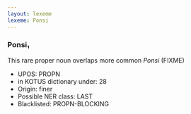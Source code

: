 ```yaml
---
layout: lexeme
lexeme: Ponsi
---
```


###  Ponsi₁

This rare proper noun overlaps more common *Ponsi* (FIXME)
* UPOS:  PROPN
* in KOTUS dictionary under:  28
* Origin:  finer
* Possible NER class:  LAST
* Blacklisted:  PROPN-BLOCKING

